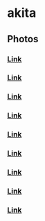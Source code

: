 # akita
## Photos
### [Link](https://images.dog.ceo/breeds/akita/512px-Ainu-Dog.jpg)
### [Link](https://images.dog.ceo/breeds/akita/512px-Akita_inu.jpeg)
### [Link](https://images.dog.ceo/breeds/akita/Akina_Inu_in_Riga_1.jpg)
### [Link](https://images.dog.ceo/breeds/akita/Akita_Dog.jpg)
### [Link](https://images.dog.ceo/breeds/akita/Akita_Inu_dog.jpg)
### [Link](https://images.dog.ceo/breeds/akita/Akita_hiking_in_Shpella_e_Pellumbasit.jpg)
### [Link](https://images.dog.ceo/breeds/akita/Akita_inu_blanc.jpg)
### [Link](https://images.dog.ceo/breeds/akita/An_Akita_Inu_resting.jpg)
### [Link](https://images.dog.ceo/breeds/akita/Japaneseakita.jpg)